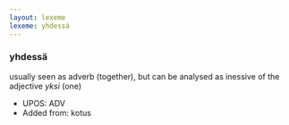 ```yaml
---
layout: lexeme
lexeme: yhdessä
---
```


###  yhdessä

usually seen as adverb (together), but can be analysed as inessive of the adjective *yksi* (one)
* UPOS:  ADV
* Added from:  kotus


